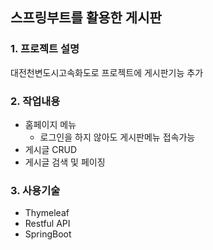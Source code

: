 ## 스프링부트를 활용한 게시판
### 1. 프로젝트 설명
대전천변도시고속화도로 프로젝트에 게시판기능 추가

### 2. 작업내용
- 홈페이지 메뉴
  - 로그인을 하지 않아도 게시판메뉴 접속가능
- 게시글 CRUD
- 게시글 검색 및 페이징
  
### 3. 사용기술
- Thymeleaf
- Restful API
- SpringBoot
